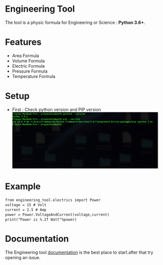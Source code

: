 # Engineering Tool

The tool is a physic formula for Engineering or Science : **Python 3.6+**.


# Features
- Area Formula
- Volume Formula
- Electric Formula
- Pressure Formula
- Temperature Formula 

# Setup
- First : Check python version and PIP version
![](docs/images/check_version.png?raw=true)


# Example
    from engineering_tool.electrics import Power
    voltage = 15 # Volt
    current = 2.5 # Amp
    power = Power.VoltageAndCurrent(voltage,current)
    print("Power is %.2f Watt"%power)

# Documentation
The Engineering tool [documentation](https://github.com/pinyoothotaboot/engineering_tool/tree/master/docs) is the best place to start.after that try opening an issue.